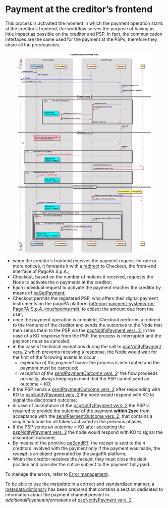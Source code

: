 # Payment at the creditor’s frontend

This process is activated the moment in which the payment operation starts at the creditor’s frontend, the workflow serves the purpose of having as little impact as possible on the creditor and PSP. In fact, the communication interfaces are the same used for the payment at the PSPs, therefore they share all the prerequisites.

<figure><img src="../.gitbook/assets/nuovo_modello1_carrello_V3_SANP-Payment_process_activated_by_EC__.png" alt=""><figcaption></figcaption></figure>

* when the creditor’s frontend receives the payment request for one or more notices, it forwards it with a [redirect](../creditor/integration-methods/integration-of-the-EC-touch-point-with-checkout.md) to Checkout, the front-end interface of PagoPA S.p.A.;
* Checkout, based on the number of notices it received, requests the Node to activate the _n_ payments at the creditor;
* Each individual request to activate the payment reaches the creditor by means of [paGetPayment](../appendices/primitive.md#pagetpayment);
* Checkout permits the registered PSP, who offers their digital payment instruments on the pagoPA platform ([offering-payment-systems-on-PagoPA-S.p.A.-touchpoints.md](../payment-service-provider/integration-methods/offering-payment-systems-on-PagoPA-S.p.A.-touchpoints.md "mention")), to collect the amount due from the user; 
* once the payment operation is complete, Checkout performs a redirect to the frontend of the creditor and sends the outcomes to the Node that then sends them to the PSP via the [pspNotifyPayment vers. 2](../appendices/primitive.md#versione-2-4), in the case of a KO response from the PSP, the process is interrupted and the payment must be canceled;
* in the case of technical exceptions during the call to [pspNotifyPayment vers. 2](../appendices/primitive.md#versione-2-4) which prevents receiving a response, the Node would wait for the first of the following events to occur
  * _expiration of the payment token_: the process is interrupted and the payment must be canceled;
  * _reception of the_ [_sendPaymentOutcome vers. 2_](../appendices/primitive.md#versione-2-3)_:_ the flow proceeds normally, always keeping in mind that the PSP cannot send an outcome = KO;
* if the PSP sends a [sendPaymentOutcome vers. 2](../appendices/primitive.md#versione-2-3) after responding with KO to [pspNotifyPayment vers. 2](../appendices/primitive.md#versione-2-4) the node would respond with KO to signal the discordant outcome;
* in case of acceptance of the [pspNotifyPayment vers. 2](../appendices/primitive.md#versione-2-4) the PSP is required to provide the outcome of the payment **within 2sec** from acceptance with the [sendPaymentOutcome vers. 2](../appendices/primitive.md#versione-2-3), that contains a single outcome for all tokens activated in the previous phases;
* if the PSP sends an outcome = KO after accepting the [pspNotifyPayment vers. 2](../appendices/primitive.md#versione-2-4) the node would respond with KO to signal the discordant outcome;
* By means of the primitive [paSendRT](../appendices/primitive.md#pasendrt), the _receipt_ is sent to the _n_ creditors involved with the payment only if the payment was made, the _receipt_ is an object generated by the pagoPA platform;
* When the creditor receives the _receipt_, they must close the debt position and consider the notice subject to the payment fully paid.

To manage the errors, refer to [Error management](https://app.gitbook.com/o/KXYtsf32WSKm6ga638R3/s/mU2qgiLV1G3m9z1VjAOc/ "mention").

To be able to use the _metadata_ in a correct and standardized manner, a [metadata dictionary](https://app.gitbook.com/o/KXYtsf32WSKm6ga638R3/s/u6YdY319vyFX9MIvnKBa/ "mention") has been prepared that contains a section dedicated to information about the payment channel present in _additionalPaymentInformations_ of [pspNotifyPayment vers. 2](../appendices/primitive.md#versione-2-4).